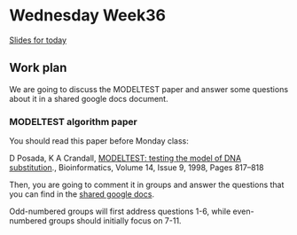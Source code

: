 # Wednesday Week36

[Slides for today](https://github.com/cpantea/Evolutionary_Thinking_2023/blob/main/week36/Wednesday/Week36_Wed.pdf)

## Work plan

We are going to discuss the MODELTEST paper and answer some questions about it in a shared google docs document.

### MODELTEST algorithm paper

You should read this paper before Monday class:

D Posada, K A Crandall, [MODELTEST: testing the model of DNA substitution](https://doi.org/10.1093/bioinformatics/14.9.817)., Bioinformatics, Volume 14, Issue 9, 1998, Pages 817–818


Then, you are going to comment it in groups and answer the questions that you can find in the [shared google docs](https://docs.google.com/document/d/1PE2yuAdapNSAZIzPYr7VewSzIq8TAQP5zHpx2gPt3rI). 

Odd-numbered groups will first address questions 1-6, while even-numbered groups should initially focus on 7-11.
